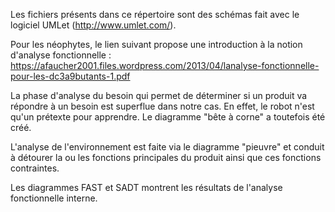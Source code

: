 Les fichiers présents dans ce répertoire sont des schémas fait avec le logiciel UMLet (http://www.umlet.com/).

Pour les néophytes, le lien suivant propose une introduction à la notion d'analyse fonctionnelle :
https://afaucher2001.files.wordpress.com/2013/04/lanalyse-fonctionnelle-pour-les-dc3a9butants-1.pdf

La phase d'analyse du besoin qui permet de déterminer si un produit va répondre à un besoin est superflue dans notre cas. 
En effet, le robot n'est qu'un prétexte pour apprendre. Le diagramme "bête à corne" a toutefois été créé.

L'analyse de l'environnement est faite via le diagramme "pieuvre" et conduit à détourer la ou les fonctions principales du produit 
ainsi que ces fonctions contraintes.

Les diagrammes FAST et SADT montrent les résultats de l'analyse fonctionnelle interne.
